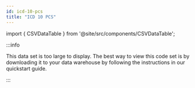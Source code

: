 ```yaml
---
id: icd-10-pcs
title: "ICD 10 PCS"
---
```


import { CSVDataTable } from '@site/src/components/CSVDataTable';


:::info

This data set is too large to display.  The best way to view this code set is by downloading it to your data warehouse by following the instructions in our quickstart guide.

:::


[//]: # (<CSVDataTable csvUrl="https://raw.githubusercontent.com/tuva-health/terminology/main/terminology/terminology__icd_10_pcs.csv" />)